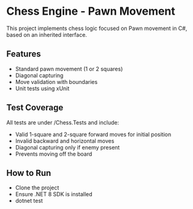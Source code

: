 # Chess Engine - Pawn Movement

This project implements chess logic focused on Pawn movement in C#, based on an inherited interface.

## Features

- Standard pawn movement (1 or 2 squares)
- Diagonal capturing
- Move validation with boundaries
- Unit tests using xUnit

## Test Coverage

All tests are under /Chess.Tests and include:

- Valid 1-square and 2-square forward moves for initial position
- Invalid backward and horizontal moves
- Diagonal capturing only if enemy present
- Prevents moving off the board

## How to Run

- Clone the project
- Ensure .NET 8 SDK is installed
- dotnet test
